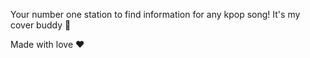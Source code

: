 Your number one station to find information for any kpop song! It's my cover buddy 🧸

Made with love ❤️

